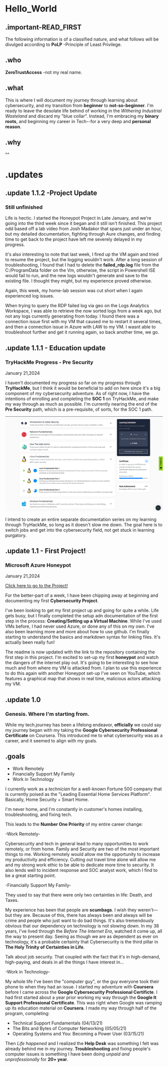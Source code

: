 # Hello_World

## .important-READ_FIRST
The following information is of a classified nature, and what follows will be divulged according to **PoLP** -Principle of Least Privilege.

## .who
**ZeroTrustAccess** -not my real name.

## .what
This is where I will document my journey through learning about cybersecurity, and my transition from **beginner** to **not-so-beginner**. I'm ready to leave the desolate life behind of working in the *Withering Industrial Wasteland* and discard my "blue collar". Instead, I'm embracing my **binary roots**, and beginning my career in Tech--for a very deep and **personal reason**.

## .why

^^

# .updates

## .update 1.1.2 -Project Update
### Still unfinished

Life is hectic. I started the Honeypot Project in Late January, and we're going into the third week since it began and it still isn't finished. This project odd based off a lab video from Josh Madakor that spans just under an hour, but my detailed documentation, fighting through Aure changes, and finding time to get back to the project have left me severely delayed in my progress. 

it's also interesting to note that last week, I fired up the VM again and tried to resume the project, but the logging wouldn't work. After a long session of troubleshooting, I found that I had to delete the **failed_rdp.log** file from the C:/ProgramData folder on the Vm, otherwise, the script in Powershell ISE would fail to run, and the new logs wouldn't generate and save to the existing file. I thought they might, but my experience proved otherwise.

Again, this week, my home-lab session was cut short when I again experienced log issues.

When trying to query the RDP failed log via geo on the Logs Analytics Workspace, I was able to retrieve the now sorted logs from a week ago, but not any logs currently generating from today. I found there was a connection issue first with my VM that caused me to restart it several times, and then a connection issue in Azure with LAW to my VM. I wasnt able to troubleshoot further and get it running again, so back another time, we go. 

## .update 1.1.1 - **Education update**
### TryHackMe Progress - Pre Security
January 21,2024

I haven't documented my progress so far on my progress through **TryHackMe**, but I think it would be beneficial to add on here since it's a big component of my cybersecurity adventure. As of right now, I have the intentions of enrolling and completing the **SOC 1** on TryHackMe, and make my way through as much as possible. I'm currently nearing the end of the **Pre Security** path, which is a pre-requisite, of sorts, for the SOC 1 path.

![screenshot of current progress from tryhackme](https://github.com/ZeroTrustAccess/Cyber/blob/main/tryhackme1.png)

I intend to create an entire separate documentation series on my learning through TryHackMe, so long as it doesn't slow me down. The goal here is to switch jobs and get into the cybersecurity field, not get stuck in learning purgatory.


## .update 1.1 - **First Project!**
### Microsoft Azure Honeypot
January 21,2024

[Click here to go to the Project!](https://github.com/ZeroTrustAccess/Honeypot/blob/main/README.md)

For the better-part of a week, I have been chipping away at beginning and documenting my first **Cybersecurity Project**.

I've been looking to get my first project up and going for quite a while. Life gets busy, but I finally completed the setup adn documentation of the first step in the process: **Creating/Setting up a Virtual Machine**. While I've used VMs before, I had never used Azure, or done any of this on my own. I've also been learning more and more about how to use github. I'm finally starting to understand the basics and markdown syntax for linking files. It's actually been really fun!

The readme is now updated with the link to the repository containing the first step in this project. I'm excited to set-up my first **honeypot** and watch the dangers of the internet play out. It's going to be interesting to see how much and from where my VM is attacked from. I plan to use this experience to do this again with another Honeypot set-up I've seen on YouTube, which features a graphical map that shows in real time, malicious actors attacking my VM.

## .update 1.0
### Genesis. Where I'm starting from.

While my tech.journey has been a lifelong endeavor, **officially** we could say my journey began with my taking the **Google Cybersecurity Professional Certificate** on Coursera. This introduced me to what cybersecurity was as a career, and it seemed to align with my goals. 

## .goals

- Work Remotely
- Financially Support My Family
- Work in Technology


I currently work as a *technician* for a well-known Fortune 500 company that is currently poised as the "Leading Essential Home Services Platform". Basically, Home Security + Smart Home.

I'm never home, and I'm constantly in customer's homes installing, troubleshooting, and fixing tech.

This leads to the **Number One Priority** of my entire career change:

-Work Remotely-

Cybersecurity and tech in general lead to many opportunities to work remotely, or from home. Family and Security are two of the most important things to me. Working remotely would allow me the opportunity to increase my productivity and efficiency. Cutting out travel time alone will allow me and my strong work ethic to be able to dedicate more time to security. It also lends well to incident response and SOC analyst work, which I find to be a great starting point. 

-Financially Support My Family-

They used to say that there were only two certainties in life: Death, and Taxes.

My experience has been that people are **scumbags**. I wish they weren't—but they are. Because of this, there has always been and always will be crime and people who just want to do bad things. It's also tremendously obvious that our dependency on technology is not slowing down. In my 38 years, I've lived through the *Before The Internet Era*, watched it come up, all the way to present day. Seeing as though we are as dependent as ever on technology, it's a probable certainty that Cybersecurity is the third pillar in **The Holy Trinity of Certainties in Life**.

Talk about job security. That coupled with the fact that it's in high-demand, high-paying, and deals in all the things I have interest in... 

-Work in Technology-

My whole life I've been the "computer guy", or the guy everyone took their phone to when they had an issue. I started my adventure with **Coursera** before I came across the **Google Cybersecurity Professional Certificte**. I had first started about a year prior working my way through the **Google It Support Professional Certificate**. This was right when Google was ramping up its education material on **Coursera**. I made my way through half of the program, completing:
- Technical Support Fundamentals (04/13/21)
- The Bits and Bytes of Computer Networking (05/05/21)
- Operating Systems and You: Becoming a Power User (03/15/21)

Then *Life happened* and I realized the **Help Desk** was something I felt was already behind me in my journey. **Troubleshooting** and fixing people's computer issues is something I have been doing *unpaid and unprofessionally* for **20+ year**.

